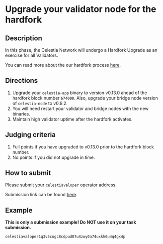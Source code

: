 # Upgrade your validator node for the hardfork

## Description

In this phase, the Celestia Network will undergo a Hardfork Upgrade
as an exercise for all Validators.

You can read more about the our hardfork process [here](https://docs.celestia.org/nodes/hardfork-process#blockspace-race-hardfork).

## Directions

1. Upgrade your `celestia-app` binary to version v0.13.0
  ahead of the hardfork block number `674000`. Also, upgrade
  your bridge node version of `celestia-node` to v0.9.2.
2. You will need restart your validator and bridge nodes with the
  new binaries.
3. Maintain high validator uptime after the hardfork activates.

## Judging criteria

1. Full points if you have upgraded to v0.13.0 prior to the
  hardfork block number.
2. No points if you did not upgrade in time.

## How to submit

Please submit your `celestiavaloper` operator address.

Submission link can be found [here](https://celestia.knack.com/theblockspacerace#testnet-portal).

## Example

**This is only a submission example! Do NOT use it on your task submission.**

`celestiavaloper1q3v5cugc8cdpud87u4zwy0a74uxkk6u4q4gx4p`
